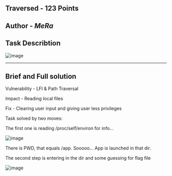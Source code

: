 Traversed - 123 Points
---
Author - _MeRa_
---
Task Describtion
---

![image](https://github.com/user-attachments/assets/90bb72cf-103a-49a2-a3ce-31a8ea8641c6)

---
Brief and Full solution
---

Vulnerability - LFI & Path Traversal

Impact - Reading local files

Fix - Clearing user input and giving user less privileges

Task solved by two moves:

The first one is reading /proc/self/environ for info... 

![image](https://github.com/user-attachments/assets/2f0ba3e6-ac6f-4553-88ce-ea23d1e756e3)

There is PWD, that equals /app. Sooooo... App is launched in that dir.

The second step is entering in the dir and some guessing for flag file

![image](https://github.com/user-attachments/assets/de6db2a2-ec9a-4051-9ec9-fb0c492101ee)
